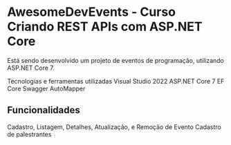 # AwesomeDevEvents - Curso Criando REST APIs com ASP.NET Core
  Está sendo desenvolvido um projeto de eventos de programação, utilizando ASP.NET Core 7.

Tecnologias e ferramentas utilizadas
  Visual Studio 2022
  ASP.NET Core 7
  EF Core
  Swagger
  AutoMapper

## Funcionalidades
  Cadastro, Listagem, Detalhes, Atualização, e Remoção de Evento
  Cadastro de palestrantes
